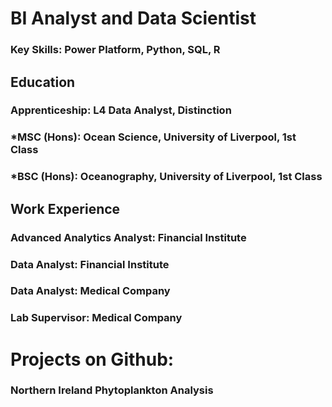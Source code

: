# BI Analyst and Data Scientist
### Key Skills: Power Platform, Python, SQL, R

## Education
### Apprenticeship: L4 Data Analyst, Distinction 
### *MSC (Hons): Ocean Science, University of Liverpool, 1st Class
### *BSC (Hons): Oceanography, University of Liverpool, 1st Class

## Work Experience
### Advanced Analytics Analyst: Financial Institute
### Data Analyst: Financial Institute
### Data Analyst: Medical Company
### Lab Supervisor: Medical Company

# Projects on Github:
### Northern Ireland Phytoplankton Analysis
